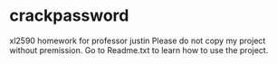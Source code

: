 # crackpassword
xl2590 homework for professor justin
Please do not copy my project without premission. 
Go to Readme.txt to learn how to use the project. 
